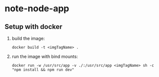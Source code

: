 # note-node-app

## Setup with docker
1. build the image: 

    `docker build -t <imgTagName> .`

2. run the image with bind mounts: 

    `docker run -w /usr/src/app -v ./:/usr/src/app <imgTagName> sh -c "npm install && npm run dev"`
